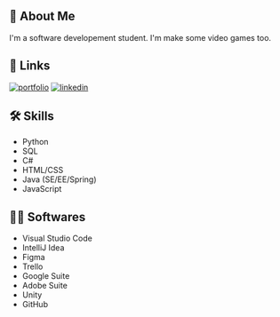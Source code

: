 


## 🚀 About Me
I'm a software developement student. 
I'm make some video games too.


## 🔗 Links
[![portfolio](https://img.shields.io/badge/-portfolio-lightgrey)](https://driss-khelfi.students-laplateforme.io/portfolio/)
[![linkedin](https://img.shields.io/badge/-LinkedIn-blue)](https://www.linkedin.com/in/driss-khelfi/)



## 🛠 Skills
- Python
- SQL
- C#
- HTML/CSS
- Java (SE/EE/Spring)
- JavaScript

## 👨‍💻 Softwares
- Visual Studio Code
- IntelliJ Idea
- Figma
- Trello
- Google Suite 
- Adobe Suite 
- Unity
- GitHub
